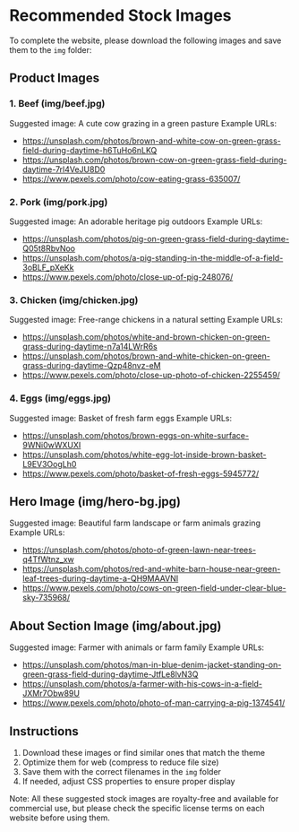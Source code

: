 # Recommended Stock Images

To complete the website, please download the following images and save them to the `img` folder:

## Product Images

### 1. Beef (img/beef.jpg)
Suggested image: A cute cow grazing in a green pasture
Example URLs:
- https://unsplash.com/photos/brown-and-white-cow-on-green-grass-field-during-daytime-h6TuHo6nLKQ
- https://unsplash.com/photos/brown-cow-on-green-grass-field-during-daytime-7rl4VeJU8D0
- https://www.pexels.com/photo/cow-eating-grass-635007/

### 2. Pork (img/pork.jpg)
Suggested image: An adorable heritage pig outdoors
Example URLs:
- https://unsplash.com/photos/pig-on-green-grass-field-during-daytime-Q05t8RbvNoo
- https://unsplash.com/photos/a-pig-standing-in-the-middle-of-a-field-3oBLF_pXeKk
- https://www.pexels.com/photo/close-up-of-pig-248076/

### 3. Chicken (img/chicken.jpg)
Suggested image: Free-range chickens in a natural setting
Example URLs:
- https://unsplash.com/photos/white-and-brown-chicken-on-green-grass-during-daytime-n7a14LWrR6s
- https://unsplash.com/photos/brown-and-white-chicken-on-green-grass-during-daytime-Qzp48nvz-eM
- https://www.pexels.com/photo/close-up-photo-of-chicken-2255459/

### 4. Eggs (img/eggs.jpg)
Suggested image: Basket of fresh farm eggs
Example URLs:
- https://unsplash.com/photos/brown-eggs-on-white-surface-9WNi0wWXUXI
- https://unsplash.com/photos/white-egg-lot-inside-brown-basket-L9EV3OogLh0
- https://www.pexels.com/photo/basket-of-fresh-eggs-5945772/

## Hero Image (img/hero-bg.jpg)
Suggested image: Beautiful farm landscape or farm animals grazing
Example URLs:
- https://unsplash.com/photos/photo-of-green-lawn-near-trees-q4TfWtnz_xw
- https://unsplash.com/photos/red-and-white-barn-house-near-green-leaf-trees-during-daytime-a-QH9MAAVNI
- https://www.pexels.com/photo/cows-on-green-field-under-clear-blue-sky-735968/

## About Section Image (img/about.jpg)
Suggested image: Farmer with animals or farm family
Example URLs:
- https://unsplash.com/photos/man-in-blue-denim-jacket-standing-on-green-grass-field-during-daytime-JtfLe8lvN3Q
- https://unsplash.com/photos/a-farmer-with-his-cows-in-a-field-JXMr7Obw89U
- https://www.pexels.com/photo/photo-of-man-carrying-a-pig-1374541/

## Instructions
1. Download these images or find similar ones that match the theme
2. Optimize them for web (compress to reduce file size)
3. Save them with the correct filenames in the `img` folder
4. If needed, adjust CSS properties to ensure proper display

Note: All these suggested stock images are royalty-free and available for commercial use, but please check the specific license terms on each website before using them.